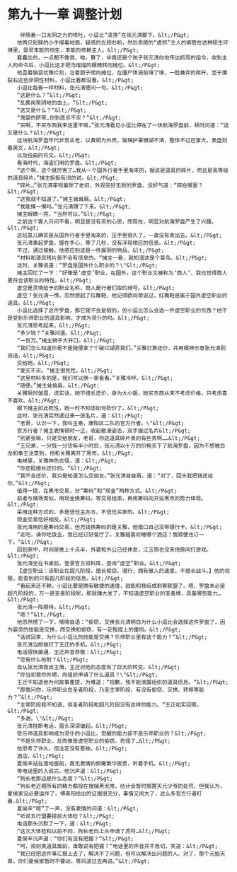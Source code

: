 # 第九十一章 调整计划
        伴随着一口太阴之力的喷吐，小逗比“滚落”在张元清脚下。&lt;/P&gt;
       他两只短胖的小手撑着地面，疑感的左顾右盼，然后乖顺的“虚抓”主人的裤管在这种陌生环境里，婴灵本能的怕生，本能的依赖主人。&lt;/P&gt;
       套蠢怂的，一点都不像我，唉，算了，毕竟还是个孩子张元清向他传达抓周的指令，收到主人的命令后，小逗比这才把乌熘熘的眼睛转向摊位。&lt;/P&gt;
       他歪着脑袋优豫片刻，壮着胆子爬向摊位，在僵尸体液前嗅了嗅，一脸兼弃的爬开，至于爆裂石这些非阴性材料，小逗比看都没看。&lt;/P&gt;
       小逗比每看一样材料，张元清便问一句。&lt;/P&gt;
       “这是什么？“&lt;/P&gt;
       “乱葬岗聚阴地的血土。“&lt;/P&gt;
       “这又是什么？“&lt;/P&gt;
       “鬼婴的脐带…你到底买不买？“&lt;/P&gt;
       “买啊，不买东西我来这里干嘛，”张元清看见小逗比停在了一块航海罗盘前，顿时问道：“这又是什么？&lt;/P&gt;
       这块航海罗盘年代非常古老，以黄铜为外壳，玻璃护罩模煳不清，整体不过巴掌大，表盘刻着英文，&lt;/P&gt;
       以及扭曲的符文。&lt;/P&gt;
       看海时代，海盗们用的罗盘。&lt;/P&gt;
       “这个啊，这个就厉害了…我从一个国外行者手里淘来的，据说是道具的碎片，而且是高等级的道具碎片。”摊主振振有词的说。&lt;/P&gt;
       “碎片…”张元清审视着除了老旧，外观完好无损的罗盘，没好气道：“碎在哪里？&lt;/P&gt;
       “这我就不知道了。”摊主耸耸肩。&lt;/P&gt;
       “我能摸一摸吗。”张元清蹲了下来。&lt;/P&gt;
       摊主眼睛一亮，“当然可以。”&lt;/P&gt;
       之前这个客人只问不看，明显是没有买的心思，而现在，明显对航海罗盘产生了兴趣，&lt;/P&gt;
       这玩意儿确实是从国外行者手里淘来的，压手里很久了，一直没有卖出去。&lt;/P&gt;
       张元清拿起罗盘，握在手心，等了几秒，没有浮现相应的信息。&lt;/P&gt;
       不过，通过接触，他感应到这是一件属阴的物品。&lt;/P&gt;
       “材料和道具残片是不会有信息的。“摊主一看，就知道这是个菜鸟。&lt;/P&gt;
       这时，关雅说道：“罗盘是国外什么职业的？\"&lt;/P&gt;
       摊主回忆了一下：“好像是‘虚空’职业，在国外，这个职业又被称为‘商人’，我也觉得商人更符合该职业的特性。&lt;/P&gt;
       虚空是灵境给予的职业名称，商人是行者们取的绰号。&lt;/P&gt;
       虚空？张元清一愣，忽然想起了红舞鞋，他记得欧向荣说过，红舞鞋是属于国外虚空职业的道具。&lt;/P&gt;
       小逗比选择了这件罗盘，那它就不会是假的，但小逗比怎么会选一件虚空职业的东西？他不是受到乐师职业的道具影响，才成为灵仆的吗。&lt;/P&gt;
       张元清思考起来。&lt;/P&gt;
       “多少钱？”关雅问道。&lt;/P&gt;
       “一百万。”摊主狮子大开口。&lt;/P&gt;
       “我们怎么知道你是不是随便拿了个破烂煳弄我们。”关雅打算还价，并用眼神示意张元清别说话，&lt;/P&gt;
       交给她。&lt;/P&gt;
       “爱买不买。“摊主很死性。&lt;/P&gt;
       “这里材料多的是，我们可以换一家看看。”关雅冷哼。&lt;/P&gt;
       “随便。”摊主耸耸肩。&lt;/P&gt;
       关雅顿时皱眉，说实话，她不擅长还价，身为大小姐，她买东西从来不考虑价格，只考虑喜不喜欢。&lt;/P&gt;
       眼下摊主如此死性，她一时不知该如何砍价了。&lt;/P&gt;
       这时，张元清突然递过来一张名片，道：&lt;/P&gt;
       “老哥，认识一下，我叫王泰，康阳区二队的官方行者。\"&lt;/P&gt;
       官方行者？摊主表情顿时一正，收起散漫姿态，双手接过名片&lt;/P&gt;
       “别紧张嘛，只是交给朋友，老哥，你这道具碎片卖的有些贵啊……&lt;/P&gt;
       “王兄弟，一分钱一分货嘛半小时后，张元清以十万的价格买下了航海罗盘，因为不想被白龙和拳王注意到，他和关雅离开了黑市。&lt;/P&gt;
       电梯里，关雅神色古怪，道：&lt;/P&gt;
       “你还挺擅长还价的。“&lt;/P&gt;
       “我不会还价，我只是知道怎么交朋友。”张元清耸耸肩，道：“对了，回头我把钱还给你。”&lt;/P&gt;
       值得一提，在黑市交易，分“筹码”和“现金”两种方式。&lt;/P&gt;
       前者与赌场类似，用现金换筹码，等交易结束，再用筹码向开设黑市的势力体现。&lt;/P&gt;
       采用这种方式的，多是信任主办方，不信任买家的。&lt;/P&gt;
       现金交易恰好相反。&lt;/P&gt;
       张元清用的是筹码交易，但充钱换筹码的是关雅，他借口自己没带银行卡。&lt;/P&gt;
       “走吧，请你吃饭去，我已经订好餐厅了。关雅姐喜欢睡哪个酒店？我顺便也订一下。“&lt;/P&gt;
       回到家中，时间是晚上十点半，外婆和外公已经休息，江玉铒也没来他房间打游戏。&lt;/P&gt;
       张元清坐在书桌前，登录官方资料库，查询“虚空”职业。&lt;/P&gt;
       【虚空职业：该职业在超凡阶段，擅长偷窃、潜行，拥有傲人的速度，不擅长战斗。】他的权限，能查到的只有超凡阶段的信息。&lt;/P&gt;
       “看起来还不赖，小逗比要是拥有敏捷的速度，就能和我组成刺客联盟了。嗯，罗盘未必是超凡阶段的，万一是圣者阶段呢，那就赚大发了，不知道虚空职业的圣者境，具备哪些能力…&lt;/P&gt;
       张元清一阵期待。&lt;/P&gt;
       “嗯？“&lt;/P&gt;
       他忽然愣了一下，喃喃自语：“偷窃，交换张元清明白为什么小逗比会选择这件罗盘了，因为婴灵的技能是交换，而交换和偷窃，有一定程度上的雷同。&lt;/P&gt;
       “话说回来，为什么小逗比的技能是交换？乐师职业里有这个能力？”&lt;/P&gt;
       张元清当即拨打了王迁的手机。&lt;/P&gt;
       电话很快接通，王迁声音恭敬：&lt;/P&gt;
       “您有什么吩附？&lt;/P&gt;
       自从张元清救出王倩，王迁对他的态度有了巨大的转变。&lt;/P&gt;
       “你当初救你外甥，向组织申请了什么道具？\"&lt;/P&gt;
       王迁不知道他为何故事重提，为难道：“抱歉，我不能泄露组织的道具信息。“&lt;/P&gt;
       “那我问你，乐师职业在圣者阶段，乃至主宰阶段，有没有偷窃、交换、转移等能力？”&lt;/P&gt;
       “主宰阶段我不知道，但圣者阶段和超凡阶段没有这样的能力。“王迁如实回答。&lt;/P&gt;
       “多谢。\"&lt;/P&gt;
       张元清挂断电话，眉头深深皱起。&lt;/P&gt;
       受乐师道具影响成为灵仆的小逗比，觉醒的能力却不是乐师职业的？&lt;/P&gt;
       “不是乐师职业，反而像是虚空职业的偷窃，奇怪了…&lt;/P&gt;
       他思考了许久，但注定没有答桉。&lt;/P&gt;
       酒店。&lt;/P&gt;
       夏侯辛站在落地窗前，面无表情的俯瞰繁华夜景，听着手机。&lt;/P&gt;
       等电话里的人说完，他沉声道：&lt;/P&gt;
       “狗长老那边是什么态度？“&lt;/P&gt;
       “狗长老近期所有的精力都投在搜捕黑无常，估计会暂时搁置天元少爷的处罚，但我认为，夏侯家没必要运作了，傅青阳给出的证据很充分，事情又闹大了，这么多官方行者盯着.&lt;/P&gt;
       夏侯辛“嗯”了一声，没有表情的问道：&lt;/P&gt;
       “听说五行盟要提前大体检？&lt;/P&gt;
       电话那头沉默了一下，道：&lt;/P&gt;
       “这次大体检和以前不同，狗长老向上头申请了虎符…&lt;/P&gt;
       夏侯辛沉声道：“你们有没有把握？“&lt;/P&gt;
       “呵，规则类道具面前，谁敢说有把握？“电话里的声音并不急切，笑道：&lt;/P&gt;
       “我已经把这件事汇报上去了，解决不了问题，但可以解决出问题的人。对了，那个元始天尊，你们夏侯家暂时不要动，等风波过去再说。”&lt;/P&gt;